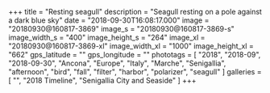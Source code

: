 +++
title = "Resting seagull"
description = "Seagull resting on a pole against a dark blue sky"
date = "2018-09-30T16:08:17.000"
image = "20180930@160817-3869"
image_s = "20180930@160817-3869-s"
image_width_s = "400"
image_height_s = "264"
image_xl = "20180930@160817-3869-xl"
image_width_xl = "1000"
image_height_xl = "662"
gps_latitude = ""
gps_longitude = ""
phototags = [ "2018", "2018-09", "2018-09-30", "Ancona", "Europe", "Italy", "Marche", "Senigallia", "afternoon", "bird", "fall", "filter", "harbor", "polarizer", "seagull" ]
galleries = [ "", "2018 Timeline", "Senigallia City and Seaside" ]
+++

